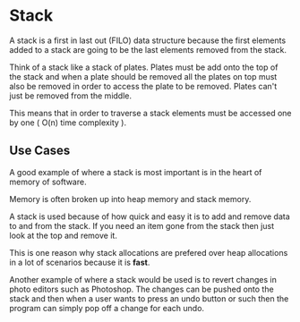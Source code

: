 
# Stack

A stack is a first in last out (FILO) data structure because the first elements added to a stack are
going to be the last elements removed from the stack.

Think of a stack like a stack of plates. Plates must be add onto the top of the stack
and when a plate should be removed all the plates on top must also be removed
in order to access the plate to be removed. Plates can't just be removed from the middle.

This means that in order to traverse a stack elements must be accessed one by one ( O(n) time complexity ).

## Use Cases

A good example of where a stack is most important is in the heart of memory of software.

Memory is often broken up into heap memory and stack memory.

A stack is used because of how quick and easy it is to add and remove data to and from the stack. If you need an item gone from the stack then just look at the top and remove it.

This is one reason why stack allocations are prefered over heap allocations in a lot of scenarios because it is **fast**.

Another example of where a stack would be used is to revert changes in photo editors such as Photoshop.
The changes can be pushed onto the stack and then when a user wants to press an undo button or such then the program
can simply pop off a change for each undo.
